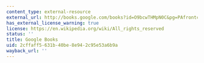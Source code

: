```yaml
---
content_type: external-resource
external_url: http://books.google.com/books?id=O9bcwTHMpN0C&pg=PAfrontcover
has_external_license_warning: true
license: https://en.wikipedia.org/wiki/All_rights_reserved
status: ''
title: Google Books
uid: 2cffaff5-631b-40be-8e94-2c95e53a6b9a
wayback_url: ''
---
```

